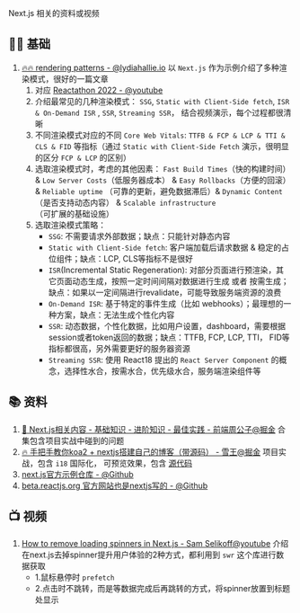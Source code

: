 Next.js 相关的资料或视频



## 👩‍🎓‍ 基础

1. [🔥🔥 rendering patterns - @lydiahallie.io](https://www.lydiahallie.io/talks/rendering-patterns) 以 `Next.js` 作为示例介绍了多种渲染模式，很好的一篇文章
   1. 对应 [Reactathon 2022 - @youtube](https://www.youtube.com/watch?v=V5hPAl1q7vo&t=3563s)
   2. 介绍最常见的几种渲染模式： `SSG`, `Static with Client-Side fetch`, `ISR & On-Demand ISR` , `SSR`, `Streaming SSR`， 结合视频演示，每个过程都很清晰
   3. 不同渲染模式对应的不同 `Core Web Vitals`: `TTFB & FCP & LCP & TTI & CLS & FID` 等指标（通过 `Static with Client-Side Fetch` 演示，很明显的区分 `FCP & LCP` 的区别）
   4. 选取渲染模式时，考虑的其他因素： `Fast Build Times`（快的构建时间） & `Low Server Costs`（低服务器成本） & `Easy Rollbacks`（方便的回滚） & `Reliable uptime` （可靠的更新，避免数据滞后）& `Dynamic Content`（是否支持动态内容） & `Scalable infrastructure`（可扩展的基础设施）
   5. 选取渲染模式策略：
      - `SSG`: 不需要请求外部数据；缺点：只能针对静态内容
      - `Static with Client-Side fetch`: 客户端加载后请求数据 & 稳定的占位组件；缺点：LCP, CLS等指标不是很好
      - `ISR`(Incremental Static Regeneration): 对部分页面进行预渲染，其它页面动态生成，按照一定时间间隔对数据进行生成 或者 按需生成；缺点：如果以一定间隔进行revalidate，可能导致服务端资源的浪费
      - `On-Demand ISR`: 基于特定的事件生成（比如 webhooks）；最理想的一种方案，缺点：无法生成个性化内容
      - `SSR`: 动态数据，个性化数据，比如用户设置，dashboard，需要根据session或者token返回的数据；缺点：TTFB, FCP, LCP, TTI， FID等指标都很高，另外需要更好的服务器资源
      - `Streaming SSR`: 使用 React18 提出的 `React Server Component` 的概念，选择性水合，按需水合，优先级水合，服务端渲染组件等





## :books: 资料

1. [🚀 Next.js相关内容 - 基础知识 - 进阶知识 - 最佳实践 - 前端周公子@掘金](https://juejin.cn/column/6968345399929077790) 合集包含项目实战中碰到的问题
2. [🔥 手把手教你koa2 + nextjs搭建自己的博客（带源码） - 雪王@掘金](https://juejin.cn/post/6931633501183836167) 项目实战，包含 `i18` 国际化， 可预览效果，包含 [源代码](https://github.com/fantasticit/wipi)
3. [next.js官方示例仓库 - @Github](https://github.com/vercel/next.js/tree/canary/examples)
4. [beta.reactjs.org 官方网站也是nextjs写的 - @Github](https://github.com/reactjs/reactjs.org/tree/main/beta)



## :tv: 视频

1. [How to remove loading spinners in Next.js - Sam Selikoff@youtube](https://www.youtube.com/watch?v=JHGoXMvzTY4&ab_channel=SamSelikoff) 介绍在next.js去掉spinner提升用户体验的2种方式，都利用到 `swr` 这个库进行数据获取
   - 1.鼠标悬停时 `prefetch`
   - 2.点击时不跳转，而是等数据完成后再跳转的方式，将spinner放置到标题处显示

